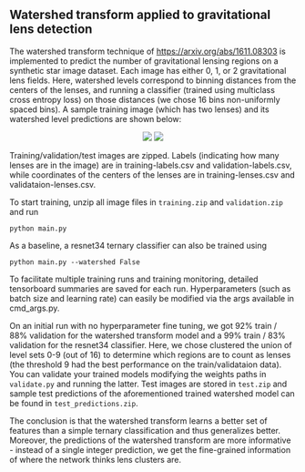## Watershed transform applied to gravitational lens detection

The watershed transform technique of https://arxiv.org/abs/1611.08303 is implemented to predict the
number of gravitational lensing regions on a synthetic star image dataset. Each image has either 0, 1, or 2
gravitational lens fields. Here, watershed levels correspond to binning distances from the centers of the lenses,
and running a classifier (trained using multiclass cross entropy loss) on those distances (we chose 16 bins non-uniformly
spaced bins). A sample training image (which has two lenses) and its watershed level predictions are shown below:

<p align="center">
<img src="https://github.com/timothyn617/watershed-transform/blob/master/example/training-00007.png">
<img src="https://github.com/timothyn617/watershed-transform/blob/master/example/training-00007-prediction.png">
</p>

Training/validation/test images are zipped. Labels (indicating how many lenses are in the image) are in training-labels.csv
and validation-labels.csv, while coordinates of the centers of the lenses are in training-lenses.csv and validataion-lenses.csv.

To start training, unzip all image files in ```training.zip``` and ```validation.zip``` and run 

```python main.py```

As a baseline, a resnet34 ternary classifier can also be trained using

```python main.py --watershed False```

To facilitate multiple training runs and training monitoring, detailed tensorboard summaries are saved 
for each run. Hyperparameters (such as batch size and learning rate) can easily be modified via the args available in
cmd_args.py.

On an initial run with no hyperparameter fine tuning, we got 92% train / 88% validation for the watershed transform model
and a 99% train / 83% validation for the resnet34 classifier. Here, we chose clustered the union of level sets 0-9 (out of 16) to determine which regions are to count as lenses (the threshold 9 had the best performance on the train/validataion data). You can validate your trained models modifying the weights paths in ```validate.py``` and running the latter. Test images are stored in ```test.zip``` and sample test predictions of the aforementioned trained watershed model can be found in ```test_predictions.zip```.

The conclusion is that the watershed transform learns a better set of features than a simple ternary classification and thus
generalizes better. Moreover, the predictions of the watershed transform are more informative - instead of a single integer
prediction, we get the fine-grained information of where the network thinks lens clusters are.
